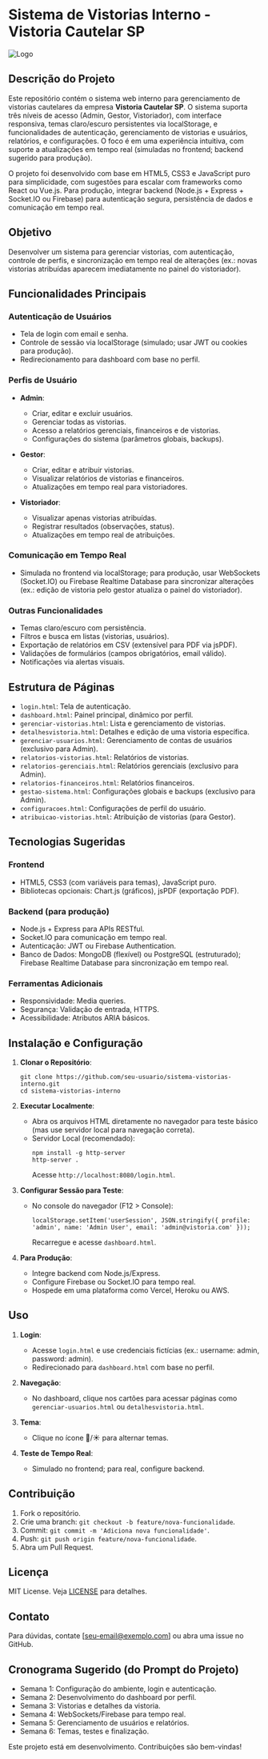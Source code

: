 # Sistema de Vistorias Interno - Vistoria Cautelar SP

![Logo](https://via.placeholder.com/150?text=VC) <!-- logo -->

## Descrição do Projeto

Este repositório contém o sistema web interno para gerenciamento de vistorias cautelares da empresa **Vistoria Cautelar SP**. O sistema suporta três níveis de acesso (Admin, Gestor, Vistoriador), com interface responsiva, temas claro/escuro persistentes via localStorage, e funcionalidades de autenticação, gerenciamento de vistorias e usuários, relatórios, e configurações. O foco é em uma experiência intuitiva, com suporte a atualizações em tempo real (simuladas no frontend; backend sugerido para produção).

O projeto foi desenvolvido com base em HTML5, CSS3 e JavaScript puro para simplicidade, com sugestões para escalar com frameworks como React ou Vue.js. Para produção, integrar backend (Node.js + Express + Socket.IO ou Firebase) para autenticação segura, persistência de dados e comunicação em tempo real.

## Objetivo

Desenvolver um sistema para gerenciar vistorias, com autenticação, controle de perfis, e sincronização em tempo real de alterações (ex.: novas vistorias atribuídas aparecem imediatamente no painel do vistoriador).

## Funcionalidades Principais

### Autenticação de Usuários
- Tela de login com email e senha.
- Controle de sessão via localStorage (simulado; usar JWT ou cookies para produção).
- Redirecionamento para dashboard com base no perfil.

### Perfis de Usuário
- **Admin**:
  - Criar, editar e excluir usuários.
  - Gerenciar todas as vistorias.
  - Acesso a relatórios gerenciais, financeiros e de vistorias.
  - Configurações do sistema (parâmetros globais, backups).

- **Gestor**:
  - Criar, editar e atribuir vistorias.
  - Visualizar relatórios de vistorias e financeiros.
  - Atualizações em tempo real para vistoriadores.

- **Vistoriador**:
  - Visualizar apenas vistorias atribuídas.
  - Registrar resultados (observações, status).
  - Atualizações em tempo real de atribuições.

### Comunicação em Tempo Real
- Simulada no frontend via localStorage; para produção, usar WebSockets (Socket.IO) ou Firebase Realtime Database para sincronizar alterações (ex.: edição de vistoria pelo gestor atualiza o painel do vistoriador).

### Outras Funcionalidades
- Temas claro/escuro com persistência.
- Filtros e busca em listas (vistorias, usuários).
- Exportação de relatórios em CSV (extensível para PDF via jsPDF).
- Validações de formulários (campos obrigatórios, email válido).
- Notificações via alertas visuais.

## Estrutura de Páginas

- `login.html`: Tela de autenticação.
- `dashboard.html`: Painel principal, dinâmico por perfil.
- `gerenciar-vistorias.html`: Lista e gerenciamento de vistorias.
- `detalhesvistoria.html`: Detalhes e edição de uma vistoria específica.
- `gerenciar-usuarios.html`: Gerenciamento de contas de usuários (exclusivo para Admin).
- `relatorios-vistorias.html`: Relatórios de vistorias.
- `relatorios-gerenciais.html`: Relatórios gerenciais (exclusivo para Admin).
- `relatorios-financeiros.html`: Relatórios financeiros.
- `gestao-sistema.html`: Configurações globais e backups (exclusivo para Admin).
- `configuracoes.html`: Configurações de perfil do usuário.
- `atribuicao-vistorias.html`: Atribuição de vistorias (para Gestor).

## Tecnologias Sugeridas

### Frontend
- HTML5, CSS3 (com variáveis para temas), JavaScript puro.
- Bibliotecas opcionais: Chart.js (gráficos), jsPDF (exportação PDF).

### Backend (para produção)
- Node.js + Express para APIs RESTful.
- Socket.IO para comunicação em tempo real.
- Autenticação: JWT ou Firebase Authentication.
- Banco de Dados: MongoDB (flexível) ou PostgreSQL (estruturado); Firebase Realtime Database para sincronização em tempo real.

### Ferramentas Adicionais
- Responsividade: Media queries.
- Segurança: Validação de entrada, HTTPS.
- Acessibilidade: Atributos ARIA básicos.

## Instalação e Configuração

1. **Clonar o Repositório**:
   ```
   git clone https://github.com/seu-usuario/sistema-vistorias-interno.git
   cd sistema-vistorias-interno
   ```

2. **Executar Localmente**:
   - Abra os arquivos HTML diretamente no navegador para teste básico (mas use servidor local para navegação correta).
   - Servidor Local (recomendado):
     ```
     npm install -g http-server
     http-server .
     ```
     Acesse `http://localhost:8080/login.html`.

3. **Configurar Sessão para Teste**:
   - No console do navegador (F12 > Console):
     ```
     localStorage.setItem('userSession', JSON.stringify({ profile: 'admin', name: 'Admin User', email: 'admin@vistoria.com' }));
     ```
     Recarregue e acesse `dashboard.html`.

4. **Para Produção**:
   - Integre backend com Node.js/Express.
   - Configure Firebase ou Socket.IO para tempo real.
   - Hospede em uma plataforma como Vercel, Heroku ou AWS.

## Uso

1. **Login**:
   - Acesse `login.html` e use credenciais fictícias (ex.: username: admin, password: admin).
   - Redirecionado para `dashboard.html` com base no perfil.

2. **Navegação**:
   - No dashboard, clique nos cartões para acessar páginas como `gerenciar-usuarios.html` ou `detalhesvistoria.html`.

3. **Tema**:
   - Clique no ícone 🌙/☀️ para alternar temas.

4. **Teste de Tempo Real**:
   - Simulado no frontend; para real, configure backend.

## Contribuição

1. Fork o repositório.
2. Crie uma branch: `git checkout -b feature/nova-funcionalidade`.
3. Commit: `git commit -m 'Adiciona nova funcionalidade'`.
4. Push: `git push origin feature/nova-funcionalidade`.
5. Abra um Pull Request.

## Licença

MIT License. Veja [LICENSE](LICENSE) para detalhes.

## Contato

Para dúvidas, contate [seu-email@exemplo.com] ou abra uma issue no GitHub.

## Cronograma Sugerido (do Prompt do Projeto)

- Semana 1: Configuração do ambiente, login e autenticação.
- Semana 2: Desenvolvimento do dashboard por perfil.
- Semana 3: Vistorias e detalhes da vistoria.
- Semana 4: WebSockets/Firebase para tempo real.
- Semana 5: Gerenciamento de usuários e relatórios.
- Semana 6: Temas, testes e finalização.

Este projeto está em desenvolvimento. Contribuições são bem-vindas!
